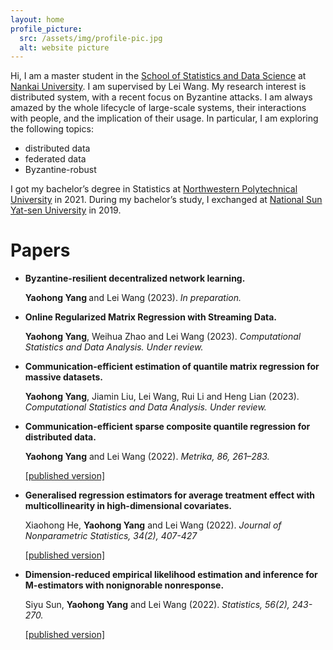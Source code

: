 ```yaml
---
layout: home
profile_picture:
  src: /assets/img/profile-pic.jpg
  alt: website picture
---
```


<p>
  Hi, I am a master student in the <a href="https://stat.nankai.edu.cn/">School of Statistics and Data Science</a> at <a href="https://www.nankai.edu.cn/">Nankai University</a>. I am supervised by Lei Wang. My research interest is distributed system, with a recent focus on Byzantine attacks. I am always amazed by the whole lifecycle of large-scale systems, their interactions with people, and the implication of their usage. In particular, I am exploring the following topics:
  <ul>
    <li>distributed data</li>
    <li>federated data</li>
    <li> Byzantine-robust </li>
  </ul>
</p>


<p>
  I got my bachelor’s degree in Statistics at <a href="https://www.nwpu.edu.cn/">Northwestern Polytechnical University</a> in 2021. During my bachelor’s study, I exchanged at <a href="https://www.nsysu.edu.tw/">National Sun Yat-sen University</a> in 2019. 
</p>



<h1>
  Papers
</h1>  

<ul>
  <li><b>
    Byzantine-resilient decentralized network learning. 
  </b></li>
  <p> 
    <b> Yaohong Yang </b> and Lei Wang (2023).  <i> In preparation. </i>
  </p>  
  
  <li><b>
    Online Regularized Matrix Regression with Streaming Data. 
  </b></li>
  <p> 
    <b> Yaohong Yang</b>, Weihua Zhao and Lei Wang (2023).  <i> Computational Statistics and Data Analysis. Under review. </i>
  </p> 
  
  <li><b>
    Communication-efficient estimation of quantile matrix regression for massive datasets. 
  </b></li>
  <p> 
    <b> Yaohong Yang</b>, Jiamin Liu, Lei Wang, Rui Li and Heng Lian (2023).  <i> Computational Statistics and Data Analysis. Under review. </i>
  </p> 
  
  <li><b>
    Communication-efficient sparse composite quantile regression for distributed data.
  </b></li>
  <p> 
    <b> Yaohong Yang</b> and Lei Wang (2022).  <i> Metrika, 86, 261–283. </i>
  </p> 
  <p>
    <a href="https://link.springer.com/article/10.1007/s00184-022-00868-z">[published version]</a>
  </p> 
  
  <li><b>
    Generalised regression estimators for average treatment effect with multicollinearity in high-dimensional covariates.
  </b></li>
  <p> 
   Xiaohong He, <b> Yaohong Yang</b> and Lei Wang (2022).  <i> Journal of Nonparametric Statistics, 34(2), 407-427 </i>
  </p> 
  <p>
    <a href="https://www.tandfonline.com/doi/abs/10.1080/10485252.2022.2061483">[published version]</a>
  </p> 
  
  <li><b>
    Dimension-reduced empirical likelihood estimation and inference for M-estimators with nonignorable nonresponse. 
  </b></li>
  <p> 
   Siyu Sun, <b> Yaohong Yang</b> and Lei Wang (2022).  <i> Statistics, 56(2), 243-270. </i>
  </p>
  <p>
    <a href="https://www.tandfonline.com/doi/abs/10.1080/02331888.2022.2065677">[published version]</a>
  </p> 
  
</ul>

